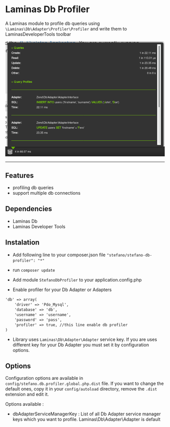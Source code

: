 Laminas Db Profiler
========================

A Laminas module to profile db queries using ```\Laminas\Db\Adapter\Profiler\Profiler``` and write them to LaminasDeveloperTools toolbar

![Db Profiler](./doc/images/snapshot.png)

- - -

Features
----

- profiling db queries
- support multiple db connections

Dependencies
------------

- Laminas Db
- Laminas Developer Tools

Instalation
---

- Add following line to your composer.json file ``` "stefano/stefano-db-profiler": "*" ```

- run ```composer update```

- Add module ``` StefanoDbProfiler ``` to your application.config.php

- Enable profiler for your Db Adapter or Adapters

```
'db' => array(
    'driver' => 'Pdo_Mysql',
    'database' => 'db',
    'username' => 'username',
    'password' => 'pass',
    'profiler' => true, //this line enable db profiler
)
```

- Library uses ```Laminas\Db\Adapter\Adapter``` service key. If you are uses different key for your Db Adapter you must set it by configuration options.

Options
-------

Configuration options are available in ```config/stefano.db.profiler.global.php.dist``` file. If you want to change the default ones, copy it in your ```config/autoload``` directory, remove the ```.dist``` extension and edit it.

Options available :

- dbAdapterServiceManagerKey : List of all Db Adapter service manager keys which you want to profile. Laminas\Db\Adapter\Adapter is default
